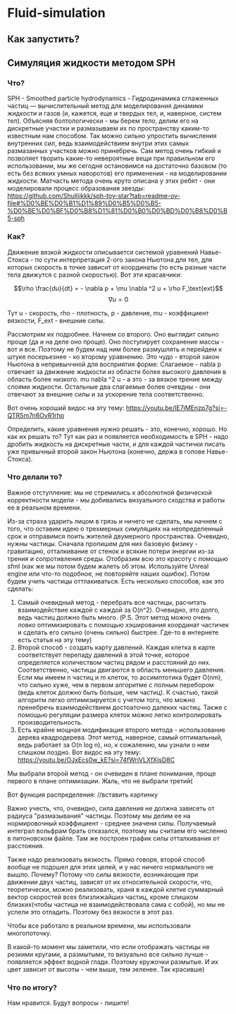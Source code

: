 # Fluid-simulation

## Как запустить?


## Симуляция жидкости методом SPH

### Что?
SPH - Smoothed particle hydrodynamics - Гидродинамика сглаженных частиц — вычислительный метод для моделирования динамики жидкости и газов (и, кажется, еще и твердых тел, и, наверное, систем тел).
Объясняя болтологически - мы берем тело, делим его на дискретные участки и размазываем их по пространству каким-то известным нам способом. Так можно сильно упростить вычисления внутренних сил, ведь взаимодействием внутри этих самых размазанных участков можно принебречь. Сам метод очень гибкий и позволяет творить какие-то невероятные вещи при правильном его использовании, мы же сегодня остановимся на достаточно базовом (то есть без всяких умных наворотов) его применении - на моделировании жидкости. Матчасть метода очень круто описана у этих ребят - они моделировали процесс образования звезды: https://github.com/Shulliikkk/sph-toy-star?tab=readme-ov-file#%D0%BE%D0%B1%D1%89%D0%B5%D0%B5-%D0%BE%D0%BF%D0%B8%D1%81%D0%B0%D0%BD%D0%B8%D0%B5-sph

### Как?
Движение вязкой жидкости описывается системой уравнений Навье-Стокса - по сути интерпретация 2-ого закона Ньютона для тел, для которых скорость в точке зависит от координаты (то есть разные части тела движутся с разной скоростью). Вот эти красавчики:

$$\rho \frac{du}{dt} = - \nabla p + \mu \nabla ^2 u + \rho F_\text{ext}$$
$$\nabla u = 0$$

Тут u - скорость, rho - плотность, p - давление, mu - коэффициент вязкости, F_ext - внешние силы.

Рассмотрим их подробнее. Начнем со второго. Оно выглядит сильно проще (да и на деле оно проще). Оно постулирует сохранение массы - вот и все. Поэтому не будем над ним более размушлять и перейдем к штуке посерьезнее - ко второму уравнению.
Это чудо - второй закон Ньютона в непривыччной для восприятия форме:
Слагаемое - nabla p отвечает за движение жидкости из области более высокого давления в область более низкого.
mu nabla ^2 u - а это - за вязкое трение между слоями жидкости.
Остальные два слагаемые более очевдны - они отвечают за внешние силы и за ускорение тела соответственно.

Вот очень хороший видос на эту тему: https://youtu.be/IE7jMEnzp7g?si=-QTR5m7n6OyR1rhp

Определить, какие уравнения нужно решать - это, конечно, хорошо. Но как их решать то? Тут как раз и появляется необходимость в SPH - надо дробить жидкость на дискретные части, и для каждой частички писать уже привычный второй закон Ньютона (конечно, держа в голове Навье-Стокса).

### Что делали то?
Важное отступление: мы не стремились к абсолютной физической корректности модели - мы добивались визуального сходства и работы ее в реальном времени.

Из-за страха ударить лицом в грязь и ничего не сделать, мы начнем с того, что оставим идею о трехмерных симуляциях на неопределенный срок и отправимся поить жителей двумерного пространства.
Очевидно, нужны частицы. Сначала пропишем для них базовую физику - гравитацию, отталкивание от стенок и всякие потери энергии из-за трения и сопротивления среды. Отобразим всю это красоту с помощью sfml (как же мы потом будем жалеть об этом. Используйте Unreal engine или что-то подобное, не повторяйте наших ошибок). Потом будем учить частицы оттлакиваться. Есть несколько способов, как это сделать:
  1. Самый очевидный метод - перебрать все частицы, расчитать взаимодействие каждой с каждой за O(n^2). Очевидно, это долго, ведь частиц должно быть много. (P.S. Этот метод можно очень ловко оптимизировать с помощью хэширования координат частичек и сделать его сильно (очень сильно) быстрее. Где-то в интернете есть статья на эту тему)
  2. Второй способ - создать карту давлений. Каждая клетка в карте соответствует перепаду давлений в этой точке, которое определяется количеством частиц рядом и расстояний до них. Соответственно, частицы двигаются в область меньшего давления. Если мы имеем n частиц и m клеток, то ассимптотика будет O(nm), что сильно хуже, чем в первом алгоритме с полным перебором (ведь клеток должно быть больше, чем частиц). К счастью, такой алгоритм легко оптимизируется с учетом того, что можно пренебречь взаимодействием достоаточно далеких частиц. Также с помощью регуляции размера клеток можно легко контролировать производительность.
  3. Есть крайне мощная модификация второго метода - использование дерева квадродерева. Этот метод, наверное, самый оптимальный, ведь работает за O(n log n), но, к сожалению, мы узнали о нем слишком поздно. Вот видос на эту тему: https://youtu.be/OJxEcs0w_kE?si=74fWriVLXfXjsD8C

Мы выбрали второй метод - он очевиден в плане понимания, проще первого в плане оптимизации. Жаль, что не выбрали третий(

Вот функция распределения:
//вставить картинку

Важно учесть, что, очевидно, сила давления не должна зависеть от радиуса "размазывания" частицы. Поэтому мы делим ее на нормировочный коэффициент - среднее значени силы. Получаемый интеграл вольфрам брать отказался, поэтому мы считаем его численно в питоновском файле. Там же построен график силы отталкивания от расстояния.

Также надо реализовать вязкость. Прямо говоря, второй способ вообще не подошел для этих целей, и у нас ничего нормального не вышло. Почему? Потому что силы вязкости, возникающие при движении двух частиц, зависят от их относительной скорости, что, теоретически, можно реализовать, храня в каждой клетке суммарный вектор скоростей всех близлижайших частиц, кроме слишком близких(чтобы частица не взаимодействовала сама с собой), но мы не успели это отладить. Поэтому без вязкости в этот раз. 

Чтобы все работало в реальном времени, мы использовали многопоточку.

В какой-то момент мы заметили, что если отображать частицы не резкими кругами, а размытыми, то визуально все сильно лучше - появляется эффект водной глади. Поэтому кружочки размытые. И их цвет зависит от высоты - чем выше, тем зеленее. Так красивше)
### Что по итогу?
Нам нравится. Будут вопросы - пишите!

